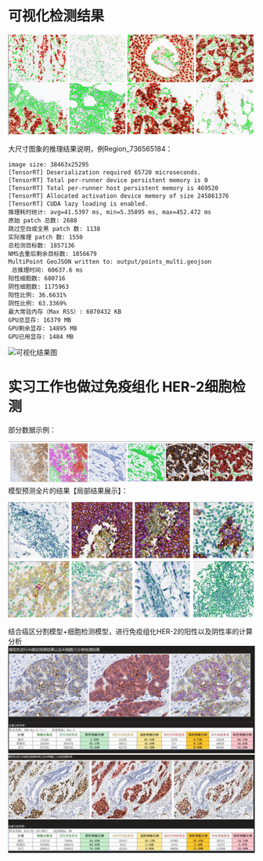 # 可视化检测结果

![可视化结果图](image-2.png)

大尺寸图象的推理结果说明，例Region_736565184：
```
image size: 38463x25295
[TensorRT] Deserialization required 65720 microseconds.
[TensorRT] Total per-runner device persistent memory is 0
[TensorRT] Total per-runner host persistent memory is 469520
[TensorRT] Allocated activation device memory of size 245861376
[TensorRT] CUDA lazy loading is enabled.
推理耗时统计: avg=41.5397 ms, min=5.35895 ms, max=452.472 ms
原始 patch 总数: 2688
跳过空白或全黑 patch 数: 1138
实际推理 patch 数: 1550
总检测目标数: 1857136
NMS去重后剩余目标数: 1856679
MultiPoint GeoJSON written to: output/points_multi.geojson
 总推理时间: 60637.6 ms
阳性细胞数: 680716
阴性细胞数: 1175963
阳性比例: 36.6631%
阴性比例: 63.3369%
最大常驻内存（Max RSS）: 6070432 KB
GPU总显存: 16379 MB
GPU剩余显存: 14895 MB
GPU已用显存: 1484 MB
```
![可视化结果图](Region_736565184_compressed.jpg)


# 实习工作也做过免疫组化 HER-2细胞检测
部分数据示例：

![可视化结果图](image.png)
模型预测全片的结果【局部结果展示】：

![可视化结果图](1.png)

结合癌区分割模型+细胞检测模型，进行免疫组化HER-2的阳性以及阴性率的计算分析
![可视化结果图](2.png)
![可视化结果图](3.png)